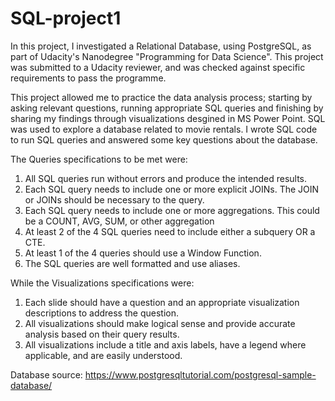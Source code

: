 # SQL-project1
In this project, I investigated a Relational Database, using PostgreSQL, as part of Udacity's Nanodegree "Programming for Data Science". This project was submitted to a Udacity reviewer, and was checked against specific requirements to pass the programme. 

This project allowed me to practice the data analysis process; starting by asking relevant questions, running appropriate SQL queries and finishing by sharing my findings through visualizations desgined in MS Power Point. SQL was used to explore a database related to movie rentals. I wrote SQL code to run SQL queries and answered some key questions about the database. 

The Queries specifications to be met were: 
1) All SQL queries run without errors and produce the intended results.
2) Each SQL query needs to include one or more explicit JOINs. The JOIN or JOINs should be necessary to the query.
3) Each SQL query needs to include one or more aggregations. This could be a COUNT, AVG, SUM, or other aggregation
4) At least 2 of the 4 SQL queries need to include either a subquery OR a CTE.
5) At least 1 of the 4 queries should use a Window Function.
6) The SQL queries are well formatted and use aliases.

While the Visualizations specifications were:
1) Each slide should have a question and an appropriate visualization descriptions to address the question. 
2) All visualizations should make logical sense and provide accurate analysis based on their query results.
3) All visualizations include a title and axis labels, have a legend where applicable, and are easily understood.


Database source: https://www.postgresqltutorial.com/postgresql-sample-database/
